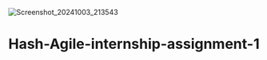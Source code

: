 ![Screenshot_20241003_213543](https://github.com/user-attachments/assets/d51f0f48-33eb-4618-aaa0-97034db913d7)
# Hash-Agile-internship-assignment-1
